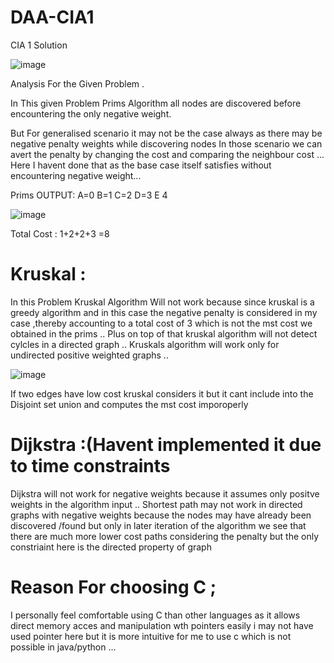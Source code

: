 # DAA-CIA1
CIA 1 Solution



![image](https://user-images.githubusercontent.com/92035508/213091892-5c4ba2d0-1f04-4f5d-b9d4-92c73f00d116.png)



Analysis  For the Given Problem .

In This given Problem Prims Algorithm all nodes are discovered before encountering the only negative weight.

But For generalised scenario it may not be the case always as  there may be negative penalty weights while discovering nodes 
In those scenario we can avert the penalty by changing the cost and comparing the neighbour cost ... Here I havent done that as the base case itself satisfies without encountering negative weight...

Prims OUTPUT:
  A=0 B=1 C=2 D=3 E 4
  
  
  ![image](https://user-images.githubusercontent.com/92035508/213092800-cb9a9aed-1596-4b51-83da-d354e34d60f4.png)
  
  Total Cost :
      1+2+2+3 =8


# Kruskal :
  In this Problem Kruskal Algorithm Will not work because since kruskal is a greedy algorithm and  in this case the negative penalty is considered in my case ,thereby
  accounting to a total cost of 3 which is not the mst cost we obtained in the prims ..
  Plus on top of that kruskal algorithm will not detect cylcles in a directed graph ..
  Kruskals algorithm will work only for undirected positive weighted graphs ..
  
  
  


![image](https://user-images.githubusercontent.com/92035508/213094148-e60e1667-cd06-4b85-a030-ef8caa5e4bea.png)





  If two edges have low cost kruskal considers it but it cant include into the Disjoint set union  and computes the mst cost imporoperly 
 # Dijkstra :(Havent implemented it due to time constraints
   Dijkstra will not work for negative weights because it assumes only positve weights in the algorithm input ..
   Shortest path may not work in directed graphs with negative weights because the nodes may have already been discovered /found but only  in later iteration of the algorithm we see that there are much more lower cost paths considering the  penalty but the only constriaint here is  the directed property of graph
# Reason For choosing C ;
I personally feel comfortable using C  than other languages as it allows direct memory acces and manipulation wth pointers easily i may not have used pointer here but it is more intuitive for me to use c  which is not possible in java/python ...
